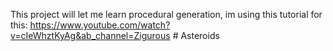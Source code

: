 This project will let me learn procedural generation, im using this tutorial for this: https://www.youtube.com/watch?v=cIeWhztKyAg&ab_channel=Zigurous # Asteroids
